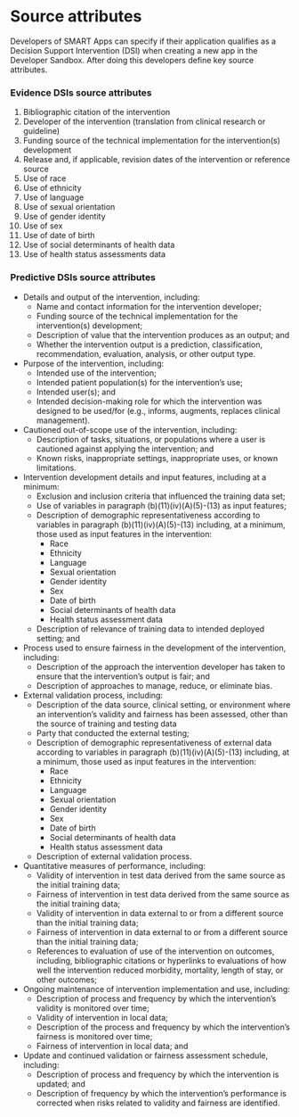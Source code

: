 # Source attributes

Developers of SMART Apps can specify if their application qualifies as a Decision Support Intervention (DSI) when creating a new app in the Developer Sandbox. After doing this developers define key source attributes.

### Evidence DSIs source attributes

1. Bibliographic citation of the intervention&#x20;
2. Developer of the intervention (translation from clinical research or guideline)
3. Funding source of the technical implementation for the intervention(s) development
4. Release and, if applicable, revision dates of the intervention or reference source
5. Use of race&#x20;
6. Use of ethnicity&#x20;
7. Use of language&#x20;
8. Use of sexual orientation&#x20;
9. Use of gender identity&#x20;
10. Use of sex&#x20;
11. Use of date of birth&#x20;
12. Use of social determinants of health data&#x20;
13. Use of health status assessments data&#x20;

### Predictive DSIs source attributes

* Details and output of the intervention, including:
  * Name and contact information for the intervention developer;
  * Funding source of the technical implementation for the intervention(s) development;
  * Description of value that the intervention produces as an output; and
  * Whether the intervention output is a prediction, classification, recommendation, evaluation, analysis, or other output type.
* Purpose of the intervention, including:
  * Intended use of the intervention;
  * Intended patient population(s) for the intervention’s use;
  * Intended user(s); and
  * Intended decision-making role for which the intervention was designed to be used/for (e.g., informs, augments, replaces clinical management).
* Cautioned out-of-scope use of the intervention, including:
  * Description of tasks, situations, or populations where a user is cautioned against applying the intervention; and
  * Known risks, inappropriate settings, inappropriate uses, or known limitations.
* Intervention development details and input features, including at a minimum:
  * Exclusion and inclusion criteria that influenced the training data set;
  * Use of variables in paragraph (b)(11)(iv)(A)(5)-(13) as input features;
  * Description of demographic representativeness according to variables in paragraph (b)(11)(iv)(A)(5)-(13) including, at a minimum, those used as input features in the intervention:
    * Race&#x20;
    * Ethnicity&#x20;
    * Language&#x20;
    * Sexual orientation&#x20;
    * Gender identity&#x20;
    * Sex&#x20;
    * Date of birth&#x20;
    * Social determinants of health data&#x20;
    * Health status assessment data&#x20;
  * Description of relevance of training data to intended deployed setting; and
* Process used to ensure fairness in the development of the intervention, including:
  * Description of the approach the intervention developer has taken to ensure that the intervention’s output is fair; and
  * Description of approaches to manage, reduce, or eliminate bias.
* External validation process, including:
  * Description of the data source, clinical setting, or environment where an intervention’s validity and fairness has been assessed, other than the source of training and testing data
  * Party that conducted the external testing;
  * Description of demographic representativeness of external data according to variables in paragraph (b)(11)(iv)(A)(5)-(13) including, at a minimum, those used as input features in the intervention:
    * Race&#x20;
    * Ethnicity&#x20;
    * Language&#x20;
    * Sexual orientation&#x20;
    * Gender identity&#x20;
    * Sex&#x20;
    * Date of birth&#x20;
    * Social determinants of health data&#x20;
    * Health status assessment data&#x20;
  * Description of external validation process.
* Quantitative measures of performance, including:
  * Validity of intervention in test data derived from the same source as the initial training data;
  * Fairness of intervention in test data derived from the same source as the initial training data;
  * Validity of intervention in data external to or from a different source than the initial training data;
  * Fairness of intervention in data external to or from a different source than the initial training data;
  * References to evaluation of use of the intervention on outcomes, including, bibliographic citations or hyperlinks to evaluations of how well the intervention reduced morbidity, mortality, length of stay, or other outcomes;
* Ongoing maintenance of intervention implementation and use, including:
  * Description of process and frequency by which the intervention’s validity is monitored over time;
  * Validity of intervention in local data;
  * Description of the process and frequency by which the intervention’s fairness is monitored over time;
  * Fairness of intervention in local data; and
* Update and continued validation or fairness assessment schedule, including:
  * Description of process and frequency by which the intervention is updated; and
  * Description of frequency by which the intervention’s performance is corrected when risks related to validity and fairness are identified.

